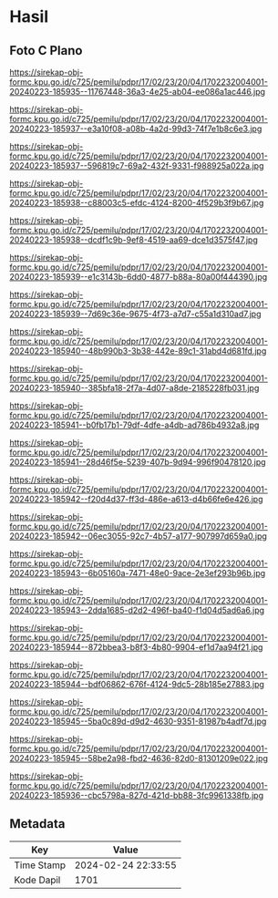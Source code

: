 # Hasil

## Foto C Plano

https://sirekap-obj-formc.kpu.go.id/c725/pemilu/pdpr/17/02/23/20/04/1702232004001-20240223-185935--11767448-36a3-4e25-ab04-ee086a1ac446.jpg

https://sirekap-obj-formc.kpu.go.id/c725/pemilu/pdpr/17/02/23/20/04/1702232004001-20240223-185937--e3a10f08-a08b-4a2d-99d3-74f7e1b8c6e3.jpg

https://sirekap-obj-formc.kpu.go.id/c725/pemilu/pdpr/17/02/23/20/04/1702232004001-20240223-185937--596819c7-69a2-432f-9331-f988925a022a.jpg

https://sirekap-obj-formc.kpu.go.id/c725/pemilu/pdpr/17/02/23/20/04/1702232004001-20240223-185938--c88003c5-efdc-4124-8200-4f529b3f9b67.jpg

https://sirekap-obj-formc.kpu.go.id/c725/pemilu/pdpr/17/02/23/20/04/1702232004001-20240223-185938--dcdf1c9b-9ef8-4519-aa69-dce1d3575f47.jpg

https://sirekap-obj-formc.kpu.go.id/c725/pemilu/pdpr/17/02/23/20/04/1702232004001-20240223-185939--e1c3143b-6dd0-4877-b88a-80a00f444390.jpg

https://sirekap-obj-formc.kpu.go.id/c725/pemilu/pdpr/17/02/23/20/04/1702232004001-20240223-185939--7d69c36e-9675-4f73-a7d7-c55a1d310ad7.jpg

https://sirekap-obj-formc.kpu.go.id/c725/pemilu/pdpr/17/02/23/20/04/1702232004001-20240223-185940--48b990b3-3b38-442e-89c1-31abd4d681fd.jpg

https://sirekap-obj-formc.kpu.go.id/c725/pemilu/pdpr/17/02/23/20/04/1702232004001-20240223-185940--385bfa18-2f7a-4d07-a8de-2185228fb031.jpg

https://sirekap-obj-formc.kpu.go.id/c725/pemilu/pdpr/17/02/23/20/04/1702232004001-20240223-185941--b0fb17b1-79df-4dfe-a4db-ad786b4932a8.jpg

https://sirekap-obj-formc.kpu.go.id/c725/pemilu/pdpr/17/02/23/20/04/1702232004001-20240223-185941--28d46f5e-5239-407b-9d94-996f90478120.jpg

https://sirekap-obj-formc.kpu.go.id/c725/pemilu/pdpr/17/02/23/20/04/1702232004001-20240223-185942--f20d4d37-ff3d-486e-a613-d4b66fe6e426.jpg

https://sirekap-obj-formc.kpu.go.id/c725/pemilu/pdpr/17/02/23/20/04/1702232004001-20240223-185942--06ec3055-92c7-4b57-a177-907997d659a0.jpg

https://sirekap-obj-formc.kpu.go.id/c725/pemilu/pdpr/17/02/23/20/04/1702232004001-20240223-185943--6b05160a-7471-48e0-9ace-2e3ef293b96b.jpg

https://sirekap-obj-formc.kpu.go.id/c725/pemilu/pdpr/17/02/23/20/04/1702232004001-20240223-185943--2dda1685-d2d2-496f-ba40-f1d04d5ad6a6.jpg

https://sirekap-obj-formc.kpu.go.id/c725/pemilu/pdpr/17/02/23/20/04/1702232004001-20240223-185944--872bbea3-b8f3-4b80-9904-ef1d7aa94f21.jpg

https://sirekap-obj-formc.kpu.go.id/c725/pemilu/pdpr/17/02/23/20/04/1702232004001-20240223-185944--bdf06862-676f-4124-9dc5-28b185e27883.jpg

https://sirekap-obj-formc.kpu.go.id/c725/pemilu/pdpr/17/02/23/20/04/1702232004001-20240223-185945--5ba0c89d-d9d2-4630-9351-81987b4adf7d.jpg

https://sirekap-obj-formc.kpu.go.id/c725/pemilu/pdpr/17/02/23/20/04/1702232004001-20240223-185945--58be2a98-fbd2-4636-82d0-81301209e022.jpg

https://sirekap-obj-formc.kpu.go.id/c725/pemilu/pdpr/17/02/23/20/04/1702232004001-20240223-185936--cbc5798a-827d-421d-bb88-3fc9961338fb.jpg


## Metadata

| Key        | Value               |
| ---------- | ------------------- |
| Time Stamp | 2024-02-24 22:33:55 |
| Kode Dapil | 1701                |



